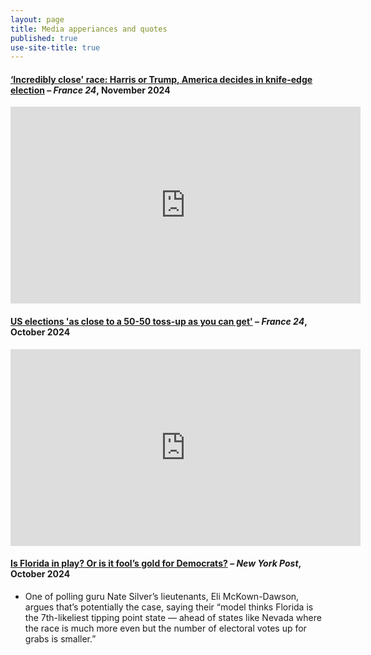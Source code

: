 ```yaml
---
layout: page
title: Media apperiances and quotes
published: true
use-site-title: true
---
```


#### [‘Incredibly close' race: Harris or Trump, America decides in knife-edge election](https://www.france24.com/en/video/20241105-incredibly-close-race-harris-or-trump-america-decides-in-knife-edge-election) – *France 24*, November 2024

<iframe 
    width="560" 
    height="315" 
    src="https://www.youtube.com/embed/1CSSXaQZeSY" 
    title="YouTube video player" 
    frameborder="0" 
    allow="accelerometer; autoplay; clipboard-write; encrypted-media; gyroscope; picture-in-picture" 
    allowfullscreen>
</iframe>


#### [US elections 'as close to a 50-50 toss-up as you can get'](https://www.youtube.com/watch?v=O5G84oL1c54) – *France 24*, October 2024

<iframe 
    width="560" 
    height="315" 
    src="https://www.youtube.com/embed/O5G84oL1c54" 
    title="YouTube video player" 
    frameborder="0" 
    allow="accelerometer; autoplay; clipboard-write; encrypted-media; gyroscope; picture-in-picture" 
    allowfullscreen>
</iframe>

#### [Is Florida in play? Or is it fool’s gold for Democrats?](https://nypost.com/2024/10/04/us-news/is-florida-in-play-or-is-it-fools-gold-for-democrats/) – *New York Post*, October 2024
- One of polling guru Nate Silver’s lieutenants, Eli McKown-Dawson, argues that’s potentially the case, saying their “model thinks Florida is the 7th-likeliest tipping point state — ahead of states like Nevada where the race is much more even but the number of electoral votes up for grabs is smaller.”


